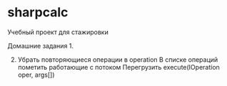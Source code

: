 # sharpcalc

Учебный проект для стажировки

Домашние задания
1.

2. Убрать повторяющиеся операции в operation
В списке операций пометить работающие с потоком
Перегрузить execute(IOperation oper, args[])
